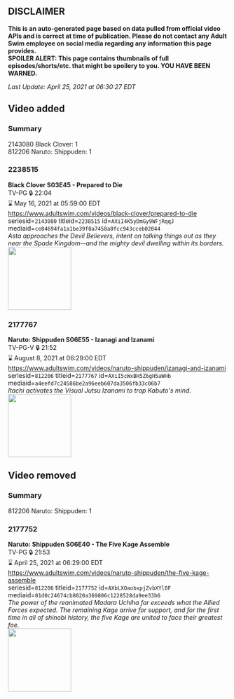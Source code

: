 ## DISCLAIMER
**This is an auto-generated page based on data pulled from official video APIs and is correct at time of publication. Please do not contact any Adult Swim employee on social media regarding any information this page provides.**  
**SPOILER ALERT: This page contains thumbnails of full episodes/shorts/etc. that might be spoilery to you. YOU HAVE BEEN WARNED.**  

_Last Update: April 25, 2021 at 06:30:27 EDT_
## Video added
### Summary
2143080 Black Clover: 1  
812206 Naruto: Shippuden: 1  
### 2238515
**Black Clover S03E45 - Prepared to Die**  
TV-PG 🔒 22:04  
⌛ May 16, 2021 at 05:59:00 EDT  
https://www.adultswim.com/videos/black-clover/prepared-to-die  
seriesid=`2143080` titleid=`2238515` id=`AXiI4K5yDmGy9WFjRqqJ` mediaid=`ce84694fa1a1be39f8a7458a0fcc943cceb02044`  
_Asta approaches the Devil Believers, intent on talking things out as they near the Spade Kingdom--and the mighty devil dwelling within its borders._  
<a href="https://media.cdn.adultswim.com/uploads/20210331/thumbnails/2_21331112262-BlackClover_147_PreparedToDie.jpg"><img src="https://media.cdn.adultswim.com/uploads/20210331/thumbnails/2_21331112262-BlackClover_147_PreparedToDie.jpg" height="144px" /></a>
### 2177767
**Naruto: Shippuden S06E55 - Izanagi and Izanami**  
TV-PG-V 🔒 21:52  
⌛ August 8, 2021 at 06:29:00 EDT  
https://www.adultswim.com/videos/naruto-shippuden/izanagi-and-izanami  
seriesid=`812206` titleid=`2177767` id=`AXiI5cWxBH5Z6gH5aWHb` mediaid=`a4eefd7c24586be2a96eeb607da3506fb33c06b7`  
_Itachi activates the Visual Jutsu Izanami to trap Kabuto's mind._  
<a href="https://media.cdn.adultswim.com/uploads/20210331/thumbnails/2_213311127397-NarutoShippuden_338_IzanagiAndIzanami.jpg"><img src="https://media.cdn.adultswim.com/uploads/20210331/thumbnails/2_213311127397-NarutoShippuden_338_IzanagiAndIzanami.jpg" height="144px" /></a>
## Video removed
### Summary
812206 Naruto: Shippuden: 1  
### 2177752
**Naruto: Shippuden S06E40 - The Five Kage Assemble**  
TV-PG 🔒 21:53  
⌛ April 25, 2021 at 06:29:00 EDT  
https://www.adultswim.com/videos/naruto-shippuden/the-five-kage-assemble  
seriesid=`812206` titleid=`2177752` id=`AXbLXOaobxpjZvbXYl0F` mediaid=`01d0c24674cb8020a369806c1228528da9ee33b6`  
_The power of the reanimated Madara Uchiha far exceeds what the Allied Forces expected. The remaining Kage arrive for support, and for the first time in all of shinobi history, the five Kage are united to face their greatest foe._  
<a href="https://media.cdn.adultswim.com/uploads/20210107/thumbnails/2_21171333226-NarutoShippuden_323_FiveKageAssemble.jpg"><img src="https://media.cdn.adultswim.com/uploads/20210107/thumbnails/2_21171333226-NarutoShippuden_323_FiveKageAssemble.jpg" height="144px" /></a>
